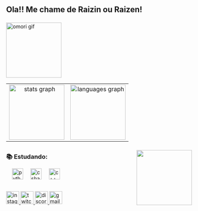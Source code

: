 <h2 align="left">Ola!! Me chame de Raizin ou Raizen!</h2>

###
<table>
  <tr>
    <td style="text-align: center;">
      <img src="https://github-readme-stats.vercel.app/api?username=raizinraizen&hide_title=false&hide_rank=false&show_icons=true&include_all_commits=true&count_private=true&disable_animations=false&theme=tokyonight&locale=en&hide_border=false" height="150" alt="stats graph" />
    </td>
    <td style="text-align: center;">
      <img src="https://github-readme-stats.vercel.app/api/top-langs?username=raizinraizen&locale=en&hide_title=false&layout=compact&card_width=320&langs_count=5&theme=tokyonight&hide_border=false" height="150" alt="languages graph" />
    </td>
      <img height="150" src="https://media1.tenor.com/images/9e3a2bb2e96f3eb32917b1d9d8d5a471/tenor.gif?itemid=12772957" alt="omori gif"/>
  </tr>
</table>


###

<img align="right" height="150" src="https://media1.tenor.com/m/JLDCm5SOMt0AAAAC/miserable-omori.gif"  />

##

<div align="left">
  <h3> 📚 Estudando: </h3>
  <img width="12" />
  <img src="https://cdn.jsdelivr.net/gh/devicons/devicon/icons/python/python-original.svg" height="30" alt="python logo"  />
  <img width="12" />
  <img src="https://cdn.jsdelivr.net/gh/devicons/devicon/icons/csharp/csharp-original.svg" height="30" alt="csharp logo"  />
  <img width="12" />
  <img src="https://cdn.jsdelivr.net/gh/devicons/devicon@latest/icons/cplusplus/cplusplus-original.svg" height="30" alt="c++ logo" />
 
</div>

##
<div align="left">
  <a href="https://www.instagram.com/campos.rai/" target="_blank">
    <img src="https://img.shields.io/static/v1?message=Instagram&logo=instagram&label=&color=E4405F&logoColor=white&labelColor=&style=for-the-badge" height="35" alt="instagram logo" />
  </a>
  <a href="https://www.twitch.tv/raizin_23" target="_blank">
    <img src="https://img.shields.io/static/v1?message=Twitch&logo=twitch&label=&color=9146FF&logoColor=white&labelColor=&style=for-the-badge" height="35" alt="twitch logo" />
  </a>
  <a href="https://discord.com/users/seuPerfil" target="_blank">
    <img src="https://img.shields.io/static/v1?message=Discord&logo=discord&label=&color=7289DA&logoColor=white&labelColor=&style=for-the-badge" height="35" alt="discord logo" />
  </a>
  <a href="mailto:raicampos3246@gmail.com">
    <img src="https://img.shields.io/static/v1?message=Gmail&logo=gmail&label=&color=D14836&logoColor=white&labelColor=&style=for-the-badge" height="35" alt="gmail logo" />
  </a>
</div>



###

<br clear="both">

###

###

